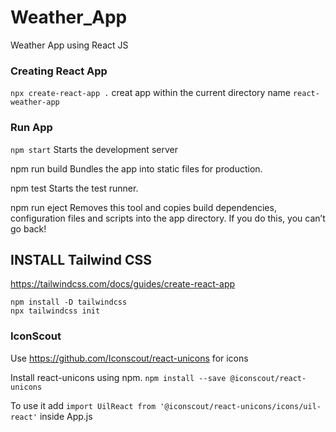 # Weather_App

Weather App using React JS

### Creating React App

`npx create-react-app .` creat app within the current directory name `react-weather-app`

### Run App

`npm start` Starts the development server

npm run build
Bundles the app into static files for production.

npm test
Starts the test runner.

npm run eject
Removes this tool and copies build dependencies, configuration files
and scripts into the app directory. If you do this, you can’t go back!

## INSTALL Tailwind CSS

https://tailwindcss.com/docs/guides/create-react-app

```
npm install -D tailwindcss
npx tailwindcss init
```

### IconScout

Use https://github.com/Iconscout/react-unicons for icons

Install react-unicons using npm.
`npm install --save @iconscout/react-unicons`

To use it add `import UilReact from '@iconscout/react-unicons/icons/uil-react'` inside App.js
